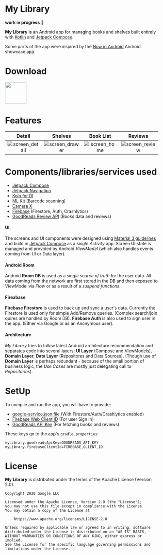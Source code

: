 
My Library
==================
**work in progress** 🚧

**My Library** is an Android app for managing books and shelves built entirely with [Kotlin](https://kotlinlang.org/) and [Jetpack Compose](https://developer.android.com/jetpack/compose).

Some parts of the app were inspired by the [Now in Android](https://developer.android.com/series/now-in-android)
Android showcase app.

# Download
<a href="https://play.google.com/store/apps/details?id=org.zezula.bookdiary"><img src="https://play.google.com/intl/en_us/badges/static/images/badges/en_badge_web_generic.png" height="70"></a>

# Features

Detail     | Shelves   | Book List | Reviews
:--------:| :-----: |:-----:|:----:
![screen_detail](https://user-images.githubusercontent.com/1711411/212752299-0c021750-a5d1-46ae-b7d6-8504bd0f8d0b.png)  |  ![screen_drawer](https://user-images.githubusercontent.com/1711411/212752466-3d7a1540-d854-49f1-b2fe-30e6147ef781.png) | ![screen_home](https://user-images.githubusercontent.com/1711411/212752481-7bd4edf5-04a3-49b7-918e-f76fe67223d4.png) | ![screen_review](https://user-images.githubusercontent.com/1711411/212753098-494854e4-a426-4c9e-a0ef-9c26665038e7.png)

# Components/libraries/services used

* [Jetpack Compose](https://developer.android.com/jetpack/compose)
* [Jetpack Navigation](https://developer.android.com/jetpack/compose/navigation)
* [Koin for DI](https://insert-koin.io/)
* [ML Kit](https://developers.google.com/ml-kit/vision/barcode-scanning) (Barcode scanning)
* [Camera X](https://developer.android.com/training/camerax)
* [Firebase](https://firebase.google.com/) (Firestore, Auth, Crashlytics)
* [GoodReads Review API](https://www.goodreads.com/api) (Books data and reviews)

#### UI
The screens and UI components were designed using [Material 3 guidelines](https://m3.material.io/) and build in [Jetpack Compose](https://developer.android.com/jetpack/compose) as a _single Activity_ app. Screen UI state is managed and provided by Android _ViewModel_ (which also handles events coming from UI or Data layer).

#### Android Room
Android **Room DB** is used as a _single source of truth_ for the user data. All data coming from the network are first stored in the DB and then exposed to ViewModel via _Flow_ or as a result of a _suspend functions_.

#### Fireabase
**Firebase Firestore** is used to back up and sync a user's data. Currently the Firestore is used only for simple Add/Remove queries. (Complex search/join quires are handled by Room DB).
**Firebase Auth** is also used to sign user in the app. (Either via Google or as an Anonymous user).

#### Architecture
*My Library* tries to follow latest Android architecture recommendation and separates code into several layers: **UI Layer** (Compose and ViewModels), **Domain Layer**, **Data Layer** (Repositores and Data Sources). (Though use of **Domain Layer** is perhaps redundant - because of the small portion of business logic, the _Use Cases_ are mostly just delegating call to _Repositories_).

# SetUp
To compile and run the app, you will have to provide:
* [google-service.json file](https://firebase.google.com/docs/android/setup) (With Firestore/Auth/Crashlytics enabled)
* [Firebase Web Client ID](https://firebase.google.com/docs/auth/android/google-signin) (For user Sign In)
* [GoodReads API Key](https://www.goodreads.com/api) (For fetching books and reviews)

These keys go to the app's <code>gradle.properties</code>:
~~~~
myLibrary.goodreadsApiKey=GOODREADS_API_KEY
myLibrary.firebaseClientId=FIREBASE_CLIENT_ID
~~~~

# License
**My Library** is distributed under the terms of the Apache License (Version 2.0).

~~~~
Copyright 2020 Google LLC

Licensed under the Apache License, Version 2.0 (the "License");
you may not use this file except in compliance with the License.
You may obtain a copy of the License at

    https://www.apache.org/licenses/LICENSE-2.0

Unless required by applicable law or agreed to in writing, software
distributed under the License is distributed on an "AS IS" BASIS,
WITHOUT WARRANTIES OR CONDITIONS OF ANY KIND, either express or implied.
See the License for the specific language governing permissions and
limitations under the License.
~~~~





